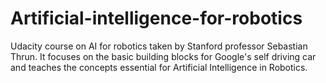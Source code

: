# Artificial-intelligence-for-robotics
Udacity course on AI for robotics taken by Stanford professor Sebastian Thrun. It focuses on the basic building blocks for Google's self driving car and teaches the concepts essential for Artificial Intelligence in Robotics.
